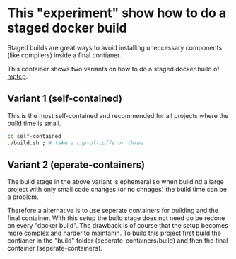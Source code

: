 
# This "experiment" show how to do a staged docker build
Staged builds are great ways to avoid installing uneccessary components (like compilers) inside a final contianer. 

This container shows two variants on how to do a staged docker build of [mptcp](github.com/multipath-tcp/mptcp).
 

## Variant 1 (self-contained)
This is the most self-contained and recommended for all projects where the build time is small.
```bash
cd self-contained
./build.sh ; # take a cup-of-coffe or three
```

## Variant 2 (eperate-containers)
The build stage in the above variant is ephemeral so when buildind a large project with only small code changes (or no chnages) the build time can be a problem.

Therefore a alternative is to use seperate containers for building and the final container. 
With this setup the build stage does not need do be redone on every "docker build". The drawback is of course that the setup becomes more complex and harder to maintanin.
To build this project first build the contianer in the "build" folder (seperate-containers/build) and then the final container (seperate-containers).